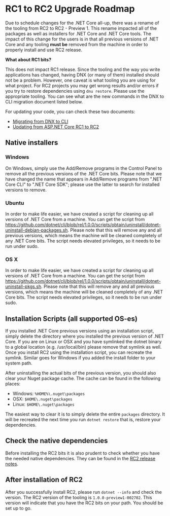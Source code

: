 # RC1 to RC2 Upgrade Roadmap

Due to schedule changes for the .NET Core all-up, there was a rename of the tooling from RC2 to RC2 - Preview 1. This rename impacted all of the packages as well as installers for .NET Core and .NET Core tools. The impact of this change for the users is in that all previous versions of .NET Core and any tooling **must be** removed from the machine in order to properly install and use RC2 release.

**What about RC1 bits?**

This does not impact RC1 release. Since the tooling and the way you write applications has changed, having DNX (or many of them) installed should not be a problem. However, one caveat is what tooling you are using for what project. For RC2 projects you may get wrong results and/or errors if you try to restore dependencies using `dnu restore`. Please use the appropriate tooling. You can see what are the new commands in the DNX to CLI migration document listed below. 

For updating your code, you can check these two documents: 
* [Migrating from DNX to CLI](http://dotnet.github.io/docs/core-concepts/dnx-migration.html)
* [Updating from ASP.NET Core RC1 to RC2]()

## Native installers

### Windows

On Windows, simply use the Add/Remove programs in the Control Panel to remove all the previous versions of the .NET Core bits. Please note that we have changed the name that appears in Add/Remove programs from ".NET Core CLI" to ".NET Core SDK"; please use the latter to search for installed versions to remove. 

### Ubuntu

In order to make life easier, we have created a script for cleaning up all versions of .NET Core from a machine. You can get the script from https://github.com/dotnet/cli/blob/rel/1.0.0/scripts/obtain/uninstall/dotnet-uninstall-debian-packages.sh. Please note that this will remove any and all previous versions, which means the machine will be cleaned completely of any .NET Core bits.  The script needs elevated privileges, so it needs to be run under sudo.

### OS X

In order to make life easier, we have created a script for cleaning up all versions of .NET Core from a machine. You can get the script from https://github.com/dotnet/cli/blob/rel/1.0.0/scripts/obtain/uninstall/dotnet-uninstall-pkgs.sh. Please note that this will remove any and all previous versions, which means the machine will be cleaned completely of any .NET Core bits.  The script needs elevated privileges, so it needs to be run under sudo.

## Installation Scripts (all supported OS-es)

If you installed .NET Core previous versions using an installation script, simply delete the directory where you installed the previous version of .NET Core. If you are on Linux or OSX and you have symlinked the dotnet binary to a global location (e.g. /usr/local/bin) please remove that symlink as well. Once you install RC2 using the installation script, you can recreate the symlink. Similar goes for Windows if you added the install folder to your system path. 

After uninstalling the actual bits of the previous version, you should also clear your Nuget package cache. The cache can be found in the following places:
* Windows: `%HOME%\.nuget\packages`
* OSX: `$HOME\.nuget\packages`
* Linux: `$HOME\.nuget\packages`

The easiest way to clear it is to simply delete the entire `packages` directory. It will be recreated the next time you run `dotnet restore` that is, restore your dependencies.

## Check the native dependencies

Before installing the RC2 bits it is also prudent to check whether you have the needed native dependencies. They can be found in the [RC2 release notes](Release-Notes-RC2.md).

## After installation of RC2

After you successfully install RC2, please run `dotnet --info` and check the version. The RC2 version of the tooling is `1.0.0-preview1-002702`. This version will indicate that you have the RC2 bits on your path. You should be set up to go.
